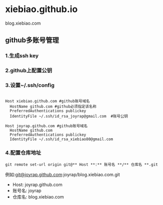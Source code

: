 xiebiao.github.io
===================

blog.xiebiao.com

## github多账号管理

### 1.生成ssh key
### 2.github上配置公钥
### 3.设置~/.ssh/config

```

Host xiebiao.github.com #github账号域名
  HostName github.com #github必须指定该名称
  PreferredAuthentications publickey
  IdentityFile ~/.ssh/id_rsa_joyrap@gmail.com  #账号公钥

Host joyrap.github.com #github账号域名
  HostName github.com
  PreferredAuthentications publickey
  IdentityFile ~/.ssh/id_rsa_xiebiao80@gmail.com

```
### 4.配置仓库地址

`` git remote set-url origin git@** Host **:** 账号名 **/** 仓库名 **.git ``

例如:git@joyrap.github.com:joyrap/blog.xiebiao.com.git
- Host:   joyrap.github.com
- 账号名: joyrap
- 仓库名: blog.xiebiao.com
